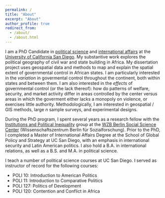 ```yaml
---
permalink: /
title: "About"
excerpt: "About"
author_profile: true
redirect_from: 
  - /about/
  - /about.html
---
```


I am a PhD Candidate in [political science](https://polisci.ucsd.edu) and [international affairs](https://gps.ucsd.edu) at the [University of California San Diego](https://www.ucsd.edu).  My substantive work explores the political geography of civil war and state building in Africa.  My dissertation project uses geospatial data and methods to map and explain the spatial extent of governmental control in African states.  I am particularly interested in the _variation_ in govermental control throughout the continent, both within states and between them. I am also interested in the _effects_ of governmental control (or the lack thereof): how do patterns of welfare, security, and market activity differ in areas controlled by the center versus areas in which the goverment either lacks a monopoly on violence, or exercises little authority. Methodologically, I am interested in geospatial / GIS methods, large _n_ sample surveys, and experimental designs.

During the PhD program, I spent several years as a research fellow with the [Institutions and Political Inequality](https://www.wzb.eu/en/research/political-economy-of-development/institutions-and-political-inequality) group at the [WZB Berlin Social Science Center](https://www.wzb.eu/en) (Wissenschaftszentrum Berlin für Sozialforschung).  Prior to the PhD, I completed a Master of International Affairs Degree at the School of Global Policy and Strategy at UC San Diego, with an emphasis in international security and Latin American politics.  I also hold a B.A. in international relations, as well as a B.S. and M.A. in political science.

I teach a number of political science courses at UC San Diego. I served as instructor of record for the following courses:

* POLI 10: Introduction to American Politics
* POLI 11: Introduction to Comparative Politics
* POLI 127: Politics of Development
* POLI 120: Contention and Conflict in Africa
